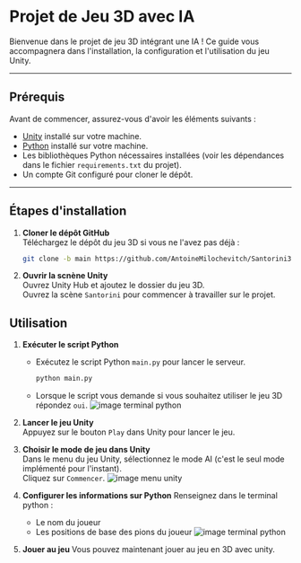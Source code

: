 # Projet de Jeu 3D avec IA

Bienvenue dans le projet de jeu 3D intégrant une IA ! Ce guide vous accompagnera dans l'installation, la configuration et l'utilisation du jeu Unity.

---

## Prérequis

Avant de commencer, assurez-vous d'avoir les éléments suivants :  
- [Unity](https://unity.com/) installé sur votre machine.  
- [Python](https://www.python.org/) installé sur votre machine.  
- Les bibliothèques Python nécessaires installées (voir les dépendances dans le fichier `requirements.txt` du projet).  
- Un compte Git configuré pour cloner le dépôt.

---

## Étapes d'installation

1. **Cloner le dépôt GitHub**  
   Téléchargez le dépôt du jeu 3D si vous ne l'avez pas déjà :  
   ```bash
   git clone -b main https://github.com/AntoineMilochevitch/Santorini3D.git
    ```
2. **Ouvrir la scnène Unity**  
   Ouvrez Unity Hub et ajoutez le dossier du jeu 3D.  
   Ouvrez la scène `Santorini` pour commencer à travailler sur le projet.

## Utilisation
1. **Exécuter le script Python**  
   - Exécutez le script Python `main.py` pour lancer le serveur.  
        ```bash
        python main.py
        ```
   - Lorsque le script vous demande si vous souhaitez utiliser le jeu 3D répondez `oui`.
   ![image terminal python](images/demandeTerminalPython.png)
2. **Lancer le jeu Unity**  
   Appuyez sur le bouton `Play` dans Unity pour lancer le jeu.  

3. **Choisir le mode de jeu dans Unity**  
   Dans le menu du jeu Unity, sélectionnez le mode AI (c'est le seul mode implémenté pour l'instant).  
   Cliquez sur `Commencer`.
    ![image menu unity](images/menu3D.png)

4. **Configurer les informations sur Python**
    Renseignez dans le terminal python :
    - Le nom du joueur
    - Les positions de base des pions du joueur
   ![image terminal python](images/initialisationPionPython.png)

5. **Jouer au jeu**
    Vous pouvez maintenant jouer au jeu en 3D avec unity.


